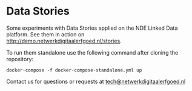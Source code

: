# Data Stories

Some experiments with Data Stories applied on the NDE Linked Data platform. See them in action on http://demo.netwerkdigitaalerfgoed.nl/stories.

To run them standalone use the following command after cloning the repository:

    docker-compose -f docker-compose-standalone.yml up

Contact us for questions or requests at tech@netwerkdigitaalerfgoed.nl
